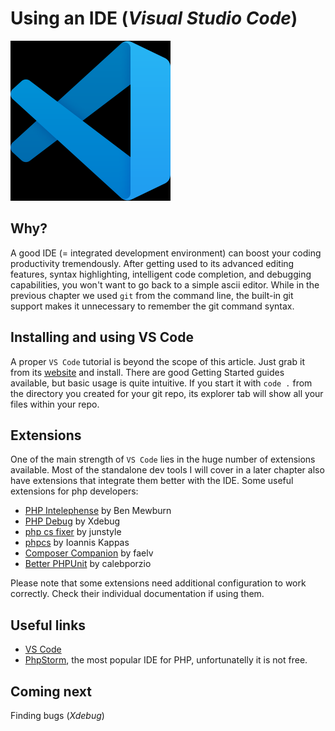 # Using an IDE (_Visual Studio Code_)

![VS Code logo](../pic/vscode-logo.png)

## Why?

A good IDE (= integrated development environment) can boost your coding productivity tremendously. After getting used to its advanced editing features, syntax highlighting, intelligent code completion, and debugging capabilities, you won't want to go back to a simple ascii editor. While in the previous chapter we used `git` from the command line, the built-in git support makes it unnecessary to remember the git command syntax.

## Installing and using VS Code

A proper `VS Code` tutorial is beyond the scope of this article. Just grab it from its [website](https://code.visualstudio.com/) and install. There are good Getting Started guides available, but basic usage is quite intuitive.
If you start it with `code .` from the directory you created for your git repo, its explorer tab will show all your files within your repo.

## Extensions

One of the main strength of `VS Code` lies in the huge number of extensions available.
Most of the standalone dev tools I will cover in a later chapter also have extensions that integrate them better with the IDE.
Some useful extensions for php developers:

* [PHP Intelephense](https://marketplace.visualstudio.com/items?itemName=bmewburn.vscode-intelephense-client) by Ben Mewburn
* [PHP Debug](https://marketplace.visualstudio.com/items?itemName=xdebug.php-debug) by Xdebug
* [php cs fixer](https://marketplace.visualstudio.com/items?itemName=junstyle.php-cs-fixer) by junstyle
* [phpcs](https://marketplace.visualstudio.com/items?itemName=ikappas.phpcs) by Ioannis Kappas
* [Composer Companion](https://marketplace.visualstudio.com/items?itemName=faelv.composer-companion) by faelv
* [Better PHPUnit](https://marketplace.visualstudio.com/items?itemName=calebporzio.better-phpunit) by calebporzio

Please note that some extensions need additional configuration to work correctly. Check their individual documentation if using them.

## Useful links

* [VS Code](https://code.visualstudio.com/)
* [PhpStorm](https://www.jetbrains.com/phpstorm/), the most popular IDE for PHP, unfortunatelly it is not free.

## Coming next

Finding bugs (_Xdebug_)
